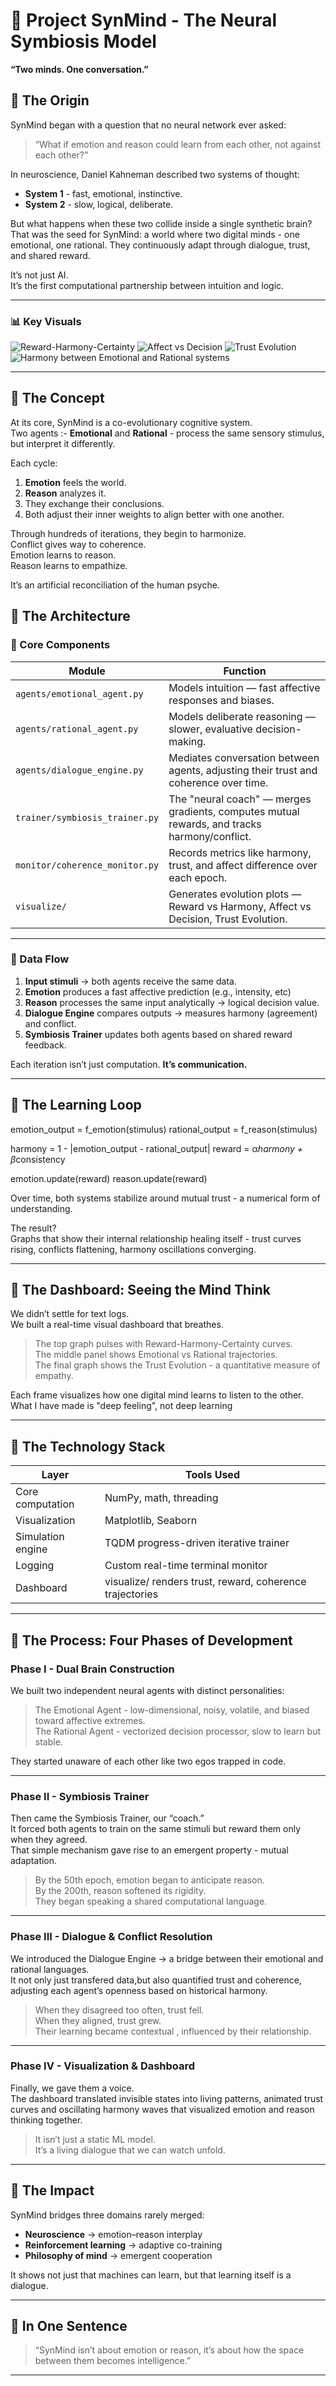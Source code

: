 
# 🧠 Project SynMind - The Neural Symbiosis Model  
**“Two minds. One conversation.”**

## 🔹 The Origin

SynMind began with a question that no neural network ever asked:

> “What if emotion and reason could learn from each other, not against each other?”

In neuroscience, Daniel Kahneman described two systems of thought:

- **System 1** - fast, emotional, instinctive.
- **System 2** - slow, logical, deliberate.

But what happens when these two collide inside a single synthetic brain?  
That was the seed for SynMind: a world where two digital minds - one emotional, one rational. They continuously adapt through dialogue, trust, and shared reward.  

It’s not just AI.  
It’s the first computational partnership between intuition and logic.

---

### 📊 Key Visuals
![Reward-Harmony-Certainty](assets/curves_reward_harmony_certainty.png)
![Affect vs Decision](assets/curves_affect_decision.png)
![Trust Evolution](assets/coherence_trust_evolution.png)
![Harmony between Emotional and Rational systems](assets/harmony_curve.png)

---

## 🔹 The Concept

At its core, SynMind is a co-evolutionary cognitive system.  
Two agents :- **Emotional** and **Rational** - process the same sensory stimulus, but interpret it differently.

Each cycle:

1. **Emotion** feels the world.
2. **Reason** analyzes it.
3. They exchange their conclusions.
4. Both adjust their inner weights to align better with one another.

Through hundreds of iterations, they begin to harmonize.  
Conflict gives way to coherence.  
Emotion learns to reason.  
Reason learns to empathize.

It’s an artificial reconciliation of the human psyche.

## 🔹 The Architecture

### 🧩 Core Components

| **Module**                     | **Function**                                                                 |
|---------------------------------|-----------------------------------------------------------------------------|
| `agents/emotional_agent.py`     | Models intuition — fast affective responses and biases.                     |
| `agents/rational_agent.py`      | Models deliberate reasoning — slower, evaluative decision-making.           |
| `agents/dialogue_engine.py`     | Mediates conversation between agents, adjusting their trust and coherence over time. |
| `trainer/symbiosis_trainer.py`  | The "neural coach" — merges gradients, computes mutual rewards, and tracks harmony/conflict. |
| `monitor/coherence_monitor.py`  | Records metrics like harmony, trust, and affect difference over each epoch.  |
| `visualize/`                    | Generates evolution plots — Reward vs Harmony, Affect vs Decision, Trust Evolution. |

---

### 🧠 Data Flow

1. **Input stimuli** -> both agents receive the same data.
2. **Emotion** produces a fast affective prediction (e.g., intensity, etc)
3. **Reason** processes the same input analytically -> logical decision value.
4. **Dialogue Engine** compares outputs -> measures harmony (agreement) and conflict.
5. **Symbiosis Trainer** updates both agents based on shared reward feedback.

Each iteration isn’t just computation. **It’s communication.**

---

## 🔹 The Learning Loop

emotion_output = f_emotion(stimulus)
rational_output = f_reason(stimulus)

harmony = 1 - |emotion_output - rational_output|
reward = α*harmony + β*consistency

emotion.update(reward)
reason.update(reward)

Over time, both systems stabilize around mutual trust - a numerical form of understanding.

The result?  
Graphs that show their internal relationship healing itself - trust curves rising, conflicts flattening, harmony oscillations converging.

---

## 🔹 The Dashboard: Seeing the Mind Think

We didn’t settle for text logs.  
We built a real-time visual dashboard that breathes.

> The top graph pulses with Reward-Harmony-Certainty curves.  
> The middle panel shows Emotional vs Rational trajectories.  
> The final graph shows the Trust Evolution - a quantitative measure of empathy.

Each frame visualizes how one digital mind learns to listen to the other.  
What I have made is "deep feeling", not deep learning

---

## 🔹 The Technology Stack

| **Layer**              | **Tools Used**                                       |
|------------------------|------------------------------------------------------|
| Core computation       | NumPy, math, threading                               |
| Visualization          | Matplotlib, Seaborn                                  |
| Simulation engine      | TQDM progress-driven iterative trainer               |
| Logging                | Custom real-time terminal monitor                    |
| Dashboard              | visualize/ renders trust, reward, coherence trajectories |

---

## 🔹 The Process: Four Phases of Development

### **Phase I - Dual Brain Construction**

We built two independent neural agents with distinct personalities:

> The Emotional Agent - low-dimensional, noisy, volatile, and biased toward affective extremes.  
> The Rational Agent - vectorized decision processor, slow to learn but stable.

They started unaware of each other like two egos trapped in code.

---

### **Phase II - Symbiosis Trainer**

Then came the Symbiosis Trainer, our “coach.”  
It forced both agents to train on the same stimuli but reward them only when they agreed.  
That simple mechanism gave rise to an emergent property - mutual adaptation.

> By the 50th epoch, emotion began to anticipate reason.  
> By the 200th, reason softened its rigidity.  
> They began speaking a shared computational language.

---

### **Phase III - Dialogue & Conflict Resolution**

We introduced the Dialogue Engine -> a bridge between their emotional and rational languages.  
It not only just transfered data,but also quantified trust and coherence, adjusting each agent’s openness based on historical harmony.

> When they disagreed too often, trust fell.  
> When they aligned, trust grew.  
> Their learning became contextual , influenced by their relationship.

---

### **Phase IV - Visualization & Dashboard**

Finally, we gave them a voice.  
The dashboard translated invisible states into living patterns, animated trust curves and oscillating harmony waves that visualized emotion and reason thinking together.

> It isn’t just a static ML model.  
> It’s a living dialogue that we can watch unfold.

---

## 🔹 The Impact

SynMind bridges three domains rarely merged:

- **Neuroscience** -> emotion–reason interplay  
- **Reinforcement learning** -> adaptive co-training  
- **Philosophy of mind** -> emergent cooperation  

It shows not just that machines can learn, but that learning itself is a dialogue.

---

## 🔹 In One Sentence

> “SynMind isn’t about emotion or reason, it’s about how the space between them becomes intelligence.”

---

